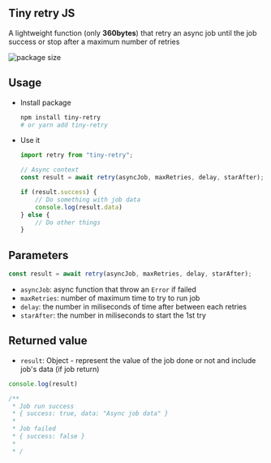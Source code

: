 ## Tiny retry JS

A lightweight function (only **360bytes**) that retry an async job until the job success or stop after a maximum number of retries

![package size](https://i.imgur.com/pBlMS7b.png)

## Usage

- Install package

	```bash
	npm install tiny-retry
	# or yarn add tiny-retry
	```

- Use it

	```js
	import retry from "tiny-retry";

	// Async context
	const result = await retry(asyncJob, maxRetries, delay, starAfter);

	if (result.success) {
		// Do something with job data
		console.log(result.data)
	} else {
		// Do other things
	}
	```

## Parameters

```javascript
const result = await retry(asyncJob, maxRetries, delay, starAfter);
```

- `asyncJob`: async function that throw an `Error` if failed
- `maxRetries`: number of maximum time to try to run job
- `delay`: the number in miliseconds of time after between each retries
- `starAfter`: the number in miliseconds to start the 1st try

## Returned value

- `result`: Object - represent the value of the job done or not and include job's data (if job return)

```javascript
console.log(result)

/**
 * Job run success
 * { success: true, data: "Async job data" }
 *
 * Job failed
 * { success: false }
 *
 * /
```
